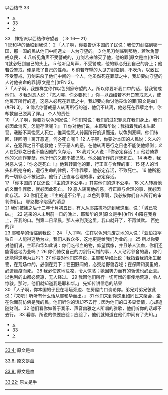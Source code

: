 ﻿





 以西结书 33




* [<](bible/EZK32.md)
* [33](bible/EZK.md)
* [>](bible/EZK34.md)



 
33　神指派以西结作守望者 （
3·
16—
21）  
1 耶和华的话临到我说： 
2 「人子啊，你要告诉本国的子民说：我使刀剑临到哪一国，那一国的民从他们中间选立一人为守望的。 
3 他见刀剑临到那地，若吹角警戒众民， 
4 凡听见角声不受警戒的，刀剑若来除灭了他，他的罪[原文是血](#FN
1)就必归到自己的头上。 
5 他听见角声，不受警戒，他的罪必归到自己的身上；他若受警戒，便是救了自己的性命。 
6 倘若守望的人见刀剑临到，不吹角，以致民不受警戒，刀剑来杀了他们中间的一个人，他虽然死在罪孽之中，我却要向守望的人讨他丧命的罪[原文是血](#FN
2)。  
7 「人子啊，我照样立你作以色列家守望的人。所以你要听我口中的话，替我警戒他们。 
8 我对恶人说：『恶人哪，你必要死！』你—以西结若不开口警戒恶人，使他离开所行的道，这恶人必死在罪孽之中，我却要向你讨他丧命的罪[原文是血](#FN
3)。 
9 倘若你警戒恶人转离所行的道，他仍不转离，他必死在罪孽之中，你却救自己脱离了罪。」 个人的责任  
10 「人子啊，你要对以色列家说：『你们常说：我们的过犯罪恶在我们身上，我们必因此消灭，怎能存活呢？』 
11 你对他们说，主耶和华说：我指着我的永生起誓，我断不喜悦恶人死亡，惟喜悦恶人转离所行的道而活。以色列家啊，你们转回，转回吧！离开恶道，何必死亡呢？ 
12 人子啊，你要对本国的人民说：义人的义，在犯罪之日不能救他；至于恶人的恶，在他转离恶行之日也不能使他倾倒；义人在犯罪之日也不能因他的义存活。 
13 我对义人说：『你必定存活！』他若倚靠他的义而作罪孽，他所行的义都不被记念。他必因所作的罪孽死亡。 
14 再者，我对恶人说：『你必定死亡！』他若转离他的罪，行正直与合理的事： 
15 还人的当头和所抢夺的，遵行生命的律例，不作罪孽，他必定存活，不致死亡。 
16 他所犯的一切罪必不被记念。他行了正直与合理的事，必定存活。  
17 「你本国的子民还说：『主的道不公平。』其实他们的道不公平。 
18 义人转离他的义而作罪孽，就必因此死亡。 
19 恶人转离他的恶，行正直与合理的事，就必因此存活。 
20 你们还说：『主的道不公平。』以色列家啊，我必按你们各人所行的审判你们。」 耶路撒冷陷落的消息  
21 我们被掳之后十二年十月初五日，有人从耶路撒冷逃到我这里，说：「城已攻破。」 
22 逃来的人未到前一日的晚上，耶和华的灵[原文是手](#FN
4)降在我身上，开我的口。到第二日早晨，那人来到我这里，我口就开了，不再缄默。 百姓的罪  
23 耶和华的话临到我说： 
24 「人子啊，住在以色列荒废之地的人说：『亚伯拉罕独自一人能得这地为业，我们人数众多，这地更是给我们为业的。』 
25 所以你要对他们说，主耶和华如此说：你们吃带血的物，仰望偶像，并且杀人流血，你们还能得这地为业吗？ 
26 你们倚仗自己的刀剑行可憎的事，人人玷污邻舍的妻，你们还能得这地为业吗？ 
27 你要对他们这样说，主耶和华如此说：我指着我的永生起誓，在荒场中的，必倒在刀下；在田野间的，必交给野兽吞吃；在保障和洞里的，必遭瘟疫而死。 
28 我必使这地荒凉，令人惊骇；她因势力而有的骄傲也必止息。以色列的山都必荒凉，无人经过。 
29 我因他们所行一切可憎的事使地荒凉，令人惊骇。那时，他们就知道我是耶和华。」 先知传讲信息的结果  
30 「人子啊，你本国的子民在墙垣旁边、在房屋门口谈论你。弟兄对弟兄彼此说：『来吧！听听有什么话从耶和华而出。』 
31 他们来到你这里如同民来聚会，坐在你面前仿佛是我的民。他们听你的话却不去行；因为他们的口多显爱情，心却追随财利。 
32 他们看你如善于奏乐、声音幽雅之人所唱的雅歌，他们听你的话却不去行。 
33 看哪，所说的快要应验；应验了，他们就知道在他们中间有了先知。」 
* [<](bible/EZK32.md)
* [33](bible/EZK.md)
* [>](bible/EZK34.md)





---


[33:4:](#V4)
原文是血


[33:6:](#V6)
原文是血


[33:8:](#V8)
原文是血


[33:22:](#V22)
原文是手




---









